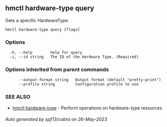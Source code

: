 ## hmctl hardware-type query

Gets a specific HardwareType.

```
hmctl hardware-type query [flags]
```

### Options

```
  -h, --help        help for query
  -i, --id string   The ID of the Hardware Type. (Required)
```

### Options inherited from parent commands

```
      --output-format string   Output format (default "pretty-print")
      --profile string         Configuration profile to use
```

### SEE ALSO

* [hmctl hardware-type](hmctl_hardware-type.md)	 - Perform operations on hardware-type resources

###### Auto generated by spf13/cobra on 26-May-2023

